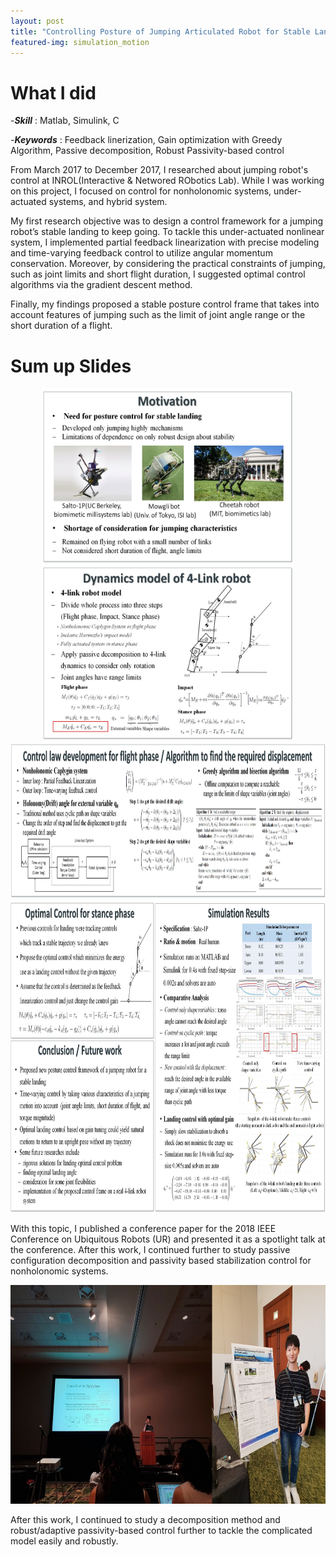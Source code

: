```yaml
---
layout: post
title: "Controlling Posture of Jumping Articulated Robot for Stable Landing"
featured-img: simulation_motion
---
```


# What I did

-***Skill*** : Matlab, Simulink, C

-***Keywords*** : Feedback linerization, Gain optimization with Greedy Algorithm, Passive decomposition, Robust Passivity-based control

From March 2017 to December 2017, I researched about jumping robot's control at INROL(Interactive & Networed RObotics Lab). While I was working on this project, I focused on control for nonholonomic systems, under-actuated systems, and hybrid system. 

My first research objective was to design a control framework for a jumping robot’s stable landing to keep going. To tackle this under-actuated nonlinear system, I implemented partial feedback linearization with precise modeling and time-varying feedback control to utilize angular momentum conservation. Moreover, by considering the practical constraints of jumping, such as joint limits and short flight duration, I suggested optimal control algorithms via the gradient descent method. 

Finally, my findings proposed a stable posture control frame that takes into account features of jumping such as the limit of joint angle range or the short duration of a flight.

# Sum up Slides

<p align="center">
<img src="/assets/jumping/poster1.jpg"  alt="poster1" width="400" height="280">  <img src="/assets/jumping/poster2.jpg" width="400" height="280">


<img src="/assets/jumping/poster3.jpg"  alt="poster3" width="800" height="250"> 

<img src="/assets/jumping/poster456.jpg" width="800" height="500">
</p>

With this topic, I published a conference paper for the 2018 IEEE Conference on Ubiquitous Robots (UR) and presented it as a spotlight talk at the conference. After this work, I continued further to study passive configuration decomposition and passivity based stabilization control for nonholonomic systems. 

<p align="center">
<img src="/assets/jumping/ur.jpg" width="800" height="350"> 
</p>


After this work, I continued to study a decomposition method and robust/adaptive passivity-based control further to tackle the complicated model easily and robustly. 
